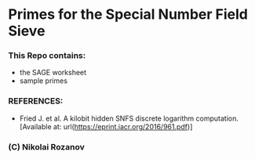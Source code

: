 # Primes for the Special Number Field Sieve

### This Repo contains:
* the SAGE worksheet 
* sample primes

### REFERENCES:
* Fried J. et al. A kilobit hidden SNFS discrete logarithm
computation. [Available at: url(https://eprint.iacr.org/2016/961.pdf)]

### (C) Nikolai Rozanov
